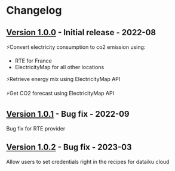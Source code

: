 # Changelog

## [Version 1.0.0](https://github.com/dataiku/dss-plugin-co2/releases/tag/v1.0.0) - Initial release - 2022-08

⚡️Convert electricity consumption to co2 emission using:
- RTE for France
- ElectricityMap for all other locations

⚡️Retrieve energy mix using ElectricityMap API

⚡️Get CO2 forecast using ElectricityMap API

## [Version 1.0.1](https://github.com/dataiku/dss-plugin-co2/releases/tag/v1.0.1) - Bug fix - 2022-09

Bug fix for RTE provider

## [Version 1.0.2](https://github.com/dataiku/dss-plugin-co2/releases/tag/v1.0.2) - Bug fix - 2023-03

Allow users to set credentials right in the recipes for dataiku cloud